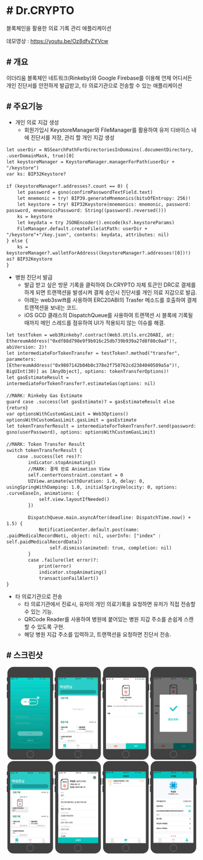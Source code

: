 # # Dr.CRYPTO

블록체인을 활용한 의료 기록 관리 애플리케이션

데모영상 : <https://youtu.be/Oz8dfvZYVcw>


## # 개요

이더리움 블록체인 네트워크(Rinkeby)와 Google Firebase를 이용해 언제 어디서든 개인 진단서를 안전하게 발급받고, 타 의료기관으로 전송할 수 있는 애플리케이션


## # 주요기능

* 개인 의료 지갑 생성
	* 회원가입시 KeystoreManager와 FileManager를 활용하여 유저 디바이스 내에 진단서를 저장, 관리 할 개인 지갑 생성
~~~
let userDir = NSSearchPathForDirectoriesInDomains(.documentDirectory, .userDomainMask, true)[0]
let keystoreManager = KeystoreManager.managerForPath(userDir + "/keystore")
var ks: BIP32Keystore?

if (keystoreManager?.addresses?.count == 0) {
    let password = gsno(confirmPasswordTextField.text)
    let mnemonic = try! BIP39.generateMnemonics(bitsOfEntropy: 256)!
    let keystore = try! BIP32Keystore(mnemonics: mnemonic, password: password, mnemonicsPassword: String((password).reversed()))
    ks = keystore
    let keydata = try JSONEncoder().encode(ks?.keystoreParams)
    FileManager.default.createFile(atPath: userDir + "/keystore"+"/key.json", contents: keydata, attributes: nil)      
} else {
    ks = keystoreManager?.walletForAddress((keystoreManager?.addresses![0])!) as? BIP32Keystore
}
~~~


* 병원 진단서 발급
	* 발급 받고 싶은 방문 기록을 클릭하여 Dr.CRYPTO 자체 토큰인 DRC로 결제를 하게 되면 트랜잭션을 발생시켜 결제 승인시 진단서를 개인 의료 지갑으로 발급.
	* 아래는 web3swift를 사용하여 ERC20ABI의 Trasfer 메소드를 호출하여 결제 트랜잭션을 보내는 코드.
	* iOS GCD 클래스의 DispatchQueue를 사용하여 트랜잭션 시 블록에 기록될 때까지 메인 스레드를 점유하여 UI가 적용되지 않는 이슈를 해결.
```
let testToken = web3Rinkeby?.contract(Web3.Utils.erc20ABI, at: EthereumAddress("0xdf88d798e9f9b916c25db739b939a27d8f80c0ad")!, abiVersion: 2)!
let intermediateForTokenTransfer = testToken?.method("transfer", parameters: [EthereumAddress("0x9807142b04b0c378e2f750762cd2384040509a5a")!, BigUInt(30)] as [AnyObject], options: tokenTransferOptions)!
let gasEstimateResult = intermediateForTokenTransfer?.estimateGas(options: nil)
        
//MARK: Rinkeby Gas Estimate
guard case .success(let gasEstimate)? = gasEstimateResult else {return}
var optionsWithCustomGasLimit = Web3Options()
optionsWithCustomGasLimit.gasLimit = gasEstimate
let tokenTransferResult = intermediateForTokenTransfer?.send(password: gsno(userPassword), options: optionsWithCustomGasLimit)
        
//MARK: Token Transfer Result
switch tokenTransferResult {
	case .success(let res)?:
    	indicator.stopAnimating()
        //MARK: 결제 완료 Animation View
        self.centerYconstraint.constant = 0
        UIView.animate(withDuration: 1.0, delay: 0, usingSpringWithDamping: 1.0, initialSpringVelocity: 0, options: .curveEaseIn, animations: {
            self.view.layoutIfNeeded()
        })
            
        DispatchQueue.main.asyncAfter(deadline: DispatchTime.now() + 1.5) {
            NotificationCenter.default.post(name: .paidMedicalRecordNoti, object: nil, userInfo: ["index" : self.paidMedicalRecordData])
                self.dismiss(animated: true, completion: nil)
        }
        case .failure(let error)?:
            print(error)
            indicator.stopAnimating()
            transactionFailAlert()
}
```

* 타 의료기관으로 전송
	* 타 의료기관에서 진료시, 유저의 개인 의료기록을 요청하면 유저가 직접 전송할 수 있는 기능.
	* QRCode Reader를 사용하여 병원에 붙어있는 병원 지갑 주소를 손쉽게 스캔할 수 있도록 구현.
	* 해당 병원 지갑 주소를 입력하고, 트랜잭션을 요청하면 진단서 전송.


## # 스크린샷

<img src = "/image/drcrypto_1.png">
<img src = "/image/drcrypto_2.png">